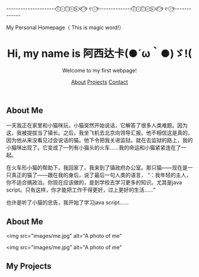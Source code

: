 <!DOCTYPE html>
---------------------⍢⃝ ⍤⃝ ⍥⃝ ⍨⃝ ⍩⃝ ୧⍥⃝୨ ୧ ⍤⃝୨--------------⍢⃝ ⍤⃝ ⍥⃝ ⍨⃝ ⍩⃝ ୧⍥⃝୨ ୧ ⍤⃝୨-------------
<html lang="en">
<head>
<meta charset="utf-8"
<meta name="viewport" content="width=device-width, initial-scale=1"
<title>My Personal Homepage（  This is magic word!） 
<link rel="stylesheet" href="styles.css"/:
</head>
<body>
<header>
<h1>
 Hi, my name is 阿西达卡(●´ω｀●)ゞ!(
 </h1>
<p>Welcome to my first webpage!</p>
<nav class="nav">
<a href="#about">About</a>
<a href="#projects">Projects</a>
<a href="#contact">Contact</a>
</nav>
</header>
<main>
<section id="about">
<h2>About Me</h2>
<p>  一天我正在家里和小猫咪玩，小猫突然开始说话，它解答了很多人类难题。因为这，我被提拔当了镇长。之后，我坐飞机去北京向领导汇报。他不相信这是真的，因为他从来没看见过会说话的猫。他下令把我关进监狱。就在去监狱的路上，我的小猫咪出现了。它变成了一列有小猫头的火车……我的命运和小猫紧紧连在了一起。

 在火车形小猫的帮助下，我回家了。我来到了镇政府办公室。那只猫——现在是一只真正的猫了——跟在我的身后，说了最后一句人类的语言，
 “：我年轻的主人，你不适合搞政治。你现在应该做的，是到学校去学习更多的知识。尤其是java script。只有这样，你才能把工作干得更好，过上更好的生活……”

 也许是听了小猫的忠告，我开始了学习java script......</p>
 <main>
<section id="about">
<h2>About Me</h2>

<img src="images/me.jpg" alt="A photo of me"
</section>

<img src="images/me.jpg" alt="A photo of me"<p>
</section>
<section id="projects">
<h2>My Projects</h2>
<div class="gallery">


